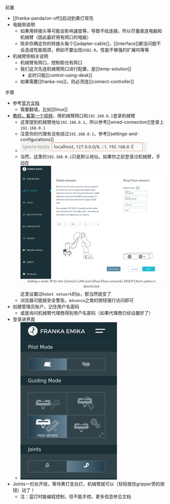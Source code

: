 前置
- [[franka-panda/on-off]]启动到黄灯常亮
- 电脑侧说明
  - 如果用转接头等可能会影响速度等，导致不给连接。所以尽量直连电脑和机械臂（因此最好用有网口的电脑）
  - 除非你确定你的转接头每个[[adapter-cable]]，[[interface]]都没问题不会造成性能瓶颈，例如不要出现`USB2.0`，性能不够强的扩展坞等等
- 机械臂侧相关说明
  - 机械臂有网口，控制柜也有网口
  - 我们这次先连机械臂网口进行配置，是[[temp-solution]]
    - 此时只能[[control-using-desk]]
  - 如果需要[[franka-ros]]，则必须连[[connect-controller]]

步骤
- 参考[官方文档](https://frankaemika.github.io/docs/getting_started.html)
  - 需要翻墙，比如[[linux]]
- [教程，看第一个视频](https://mp.weixin.qq.com/mp/homepage?__biz=MzI1MDQyMTQ2Mw==&hid=2&sn=b0ae69e54148897202a821d0a48d79e9&scene=1&devicetype=android-29&version=28000653&lang=zh_CN&nettype=3gnet&ascene=7&session_us=gh_8f8e4c6a8bf8&pass_ticket=v3fxJbAjVoDUxQTg9j07UZ1xyvu8oHbx4Mk%2F5beeCBiI87W8PE%2FgLDbCygl6zF0M&wx_header=1&from=groupmessage)，用机械臂网口和`192.168.0.1`登录机械臂
  - 这里提到机械臂地址`192.168.0.1`，所以参考[[wired-connection]]登录上`192.168.0.1`
  - 注意你的代理有没有绕过`192.168.0.1`，参考[[settings-and-configurations]]
  - ![](unlock-proxy-circumvent.png)
  - 当然，这里的`192.168.0.1`只是默认地址。如果你之前登录过机械臂，手动在![](franka-two-networks.png)这里设置过`Robot network`的ip，那当然就变了
  - 浏览器可能报安全警告。`Advance`之类的按钮强行访问即可
- 创建管理员账户，记住用户名密码
  - 或是询问机械臂代理商得到用户名密码（如果代理商已经设置好了）
- 登录进界面
  - ![](connect-base.png)
- Joints一栏处开锁，等待黄灯变白灯，机械臂就可以（轻轻按住gripper旁的按钮）动了！
  - 注：蓝灯时能编程控制，但不能手控。更多信息参见文档